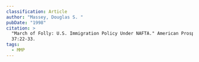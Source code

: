 ```yaml
---
classification: Article
author: "Massey, Douglas S. "
pubDate: "1998"
citation: >
  "March of Folly: U.S. Immigration Policy Under NAFTA." American Prospect
  37:22-33.
tags:
  - MMP
---
```

